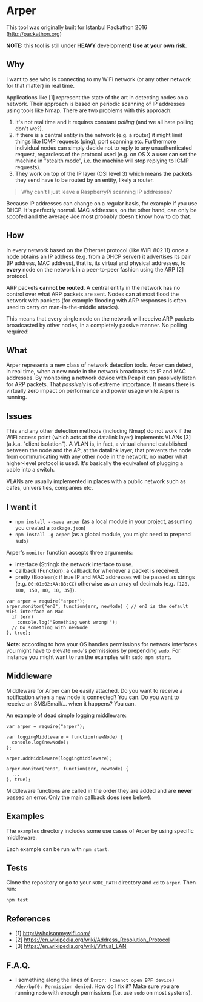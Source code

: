 # Arper

This tool was originally built for Istanbul Packathon 2016 (http://packathon.org)

**NOTE:** this tool is still under **HEAVY** development! **Use at your own risk**.

## Why

I want to see who is connecting to my WiFi network (or any other network for that matter) in real time.

Applications like [1] represent the state of the art in detecting nodes on a network. Their approach is based on periodic scanning of IP addresses using tools like Nmap. There are two problems with this approach:

1. It's not real time and it requires constant *polling* (and we all hate polling don't we?).
2. If there is a central entity in the network (e.g. a router) it might limit things like ICMP requests (ping), port scanning etc. Furthermore individual nodes can simply decide not to reply to any unauthenticated request, regardless of the protocol used (e.g. on OS X a user can set the machine in "stealth mode", i.e. the machine will stop replying to ICMP requests).
3. They work on top of the IP layer (OSI level 3) which means the packets they send have to be routed by an entity, likely a router.

> Why can't I just leave a RaspberryPi scanning IP addresses?

Because IP addresses can change on a regular basis, for example if you use DHCP. It's perfectly normal. MAC addresses, on the other hand, can only be spoofed and the average Joe most probably doesn't know how to do that.

## How

In every network based on the Ethernet protocol (like WiFi 802.11) once a node obtains an IP address (e.g. from a DHCP server) it advertises its pair (IP address, MAC address), that is, its virtual and physical addresses, to **every** node on the network in a peer-to-peer fashion using the ARP [2] protocol.

ARP packets **cannot be routed**. A central entity in the network has no control over what ARP packets are sent. Nodes can at most flood the network with packets (for example flooding with ARP responses is often used to carry on man-in-the-middle attacks).

This means that every single node on the network will receive ARP packets broadcasted by other nodes, in a completely passive manner. No polling required!

## What

Arper represents a new class of network detection tools. Arper can detect, in real time, when a new node in the network broadcasts its IP and MAC addresses. By monitoring a network device with Pcap it can passively listen for ARP packets. That *passively* is of extreme importance. It means there is virtually zero impact on performance and power usage while Arper is running.

## Issues

This and any other detection methods (including Nmap) do not work if the WiFi access point (which acts at the datalink layer) implements VLANs [3] \(a.k.a. "client isolation"). A VLAN is, in fact, a virtual channel established between the node and the AP, at the datalink layer, that prevents the node from communicating with any other node in the network, no matter what higher-level protocol is used. It's basically the equivalent of plugging a cable into a switch.

VLANs are usually implemented in places with a public network such as cafes, universities, companies etc.

## I want it

- `npm install --save arper` (as a local module in your project, assuming you created a `package.json`)
- `npm install -g arper` (as a global module, you might need to prepend `sudo`)

Arper's `monitor` function accepts three arguments:
- interface (String): the network interface to use.
- callback (Function): a callback for whenever a packet is received.
- pretty (Boolean): if true IP and MAC addresses will be passed as strings (e.g. `00:01:02:AA:BB:CC`) otherwise as an array of decimals (e.g. `[128, 100, 150, 80, 10, 35]`).

```
var arper = require("arper");
arper.monitor("en0", function(err, newNode) { // en0 is the default WiFi interface on Mac
  if (err)
    console.log("Something went wrong!");
  // Do something with newNode
}, true);
```

**Note:** according to how your OS handles permissions for network interfaces you might have to elevate `node`'s permissions by prepending `sudo`. For instance you might want to run the examples with `sudo npm start`.

## Middleware

Middleware for Arper can be easily attached. Do you want to receive a notification when a new node is connected? You can. Do you want to receive an SMS/Email/... when it happens? You can.

An example of dead simple logging middleware:

```
var arper = require("arper");

var loggingMiddleware = function(newNode) {
  console.log(newNode);
};

arper.addMiddleware(loggingMiddleware);

arper.monitor("en0", function(err, newNode) {
  ...
}, true);
```

Middleware functions are called in the order they are added and are **never** passed an error. Only the main callback does (see below).

## Examples

The `examples` directory includes some use cases of Arper by using specific middleware.

Each example can be run with `npm start`.

## Tests

Clone the repository or go to your `NODE_PATH` directory and `cd` to `arper`. Then run: 

`npm test`

## References

- [1] http://whoisonmywifi.com/
- [2] https://en.wikipedia.org/wiki/Address_Resolution_Protocol
- [3] https://en.wikipedia.org/wiki/Virtual_LAN

## F.A.Q.

- I something along the lines of `Error: (cannot open BPF device) /dev/bpf0: Permission denied`. How do I fix it?
    Make sure you are running `node` with enough permissions (i.e. use `sudo` on most systems).
